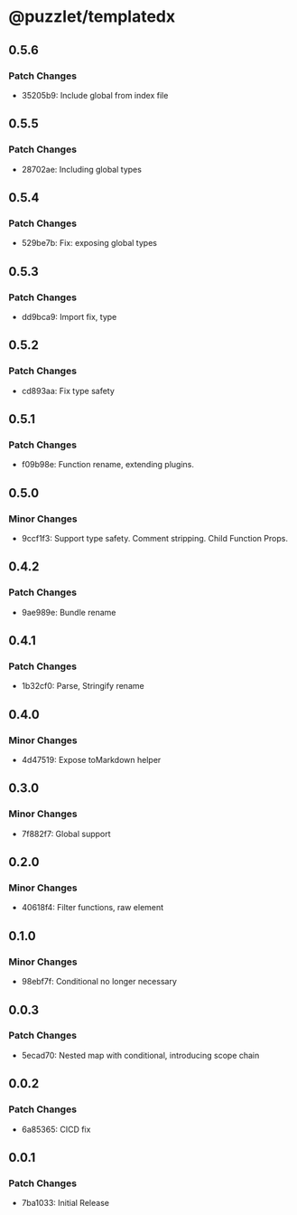 # @puzzlet/templatedx

## 0.5.6

### Patch Changes

- 35205b9: Include global from index file

## 0.5.5

### Patch Changes

- 28702ae: Including global types

## 0.5.4

### Patch Changes

- 529be7b: Fix: exposing global types

## 0.5.3

### Patch Changes

- dd9bca9: Import fix, type

## 0.5.2

### Patch Changes

- cd893aa: Fix type safety

## 0.5.1

### Patch Changes

- f09b98e: Function rename, extending plugins.

## 0.5.0

### Minor Changes

- 9ccf1f3: Support type safety. Comment stripping. Child Function Props.

## 0.4.2

### Patch Changes

- 9ae989e: Bundle rename

## 0.4.1

### Patch Changes

- 1b32cf0: Parse, Stringify rename

## 0.4.0

### Minor Changes

- 4d47519: Expose toMarkdown helper

## 0.3.0

### Minor Changes

- 7f882f7: Global support

## 0.2.0

### Minor Changes

- 40618f4: Filter functions, raw element

## 0.1.0

### Minor Changes

- 98ebf7f: Conditional no longer necessary

## 0.0.3

### Patch Changes

- 5ecad70: Nested map with conditional, introducing scope chain

## 0.0.2

### Patch Changes

- 6a85365: CICD fix

## 0.0.1

### Patch Changes

- 7ba1033: Initial Release
